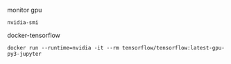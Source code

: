 monitor gpu

```
nvidia-smi
```

docker-tensorflow

```
docker run --runtime=nvidia -it --rm tensorflow/tensorflow:latest-gpu-py3-jupyter
```

